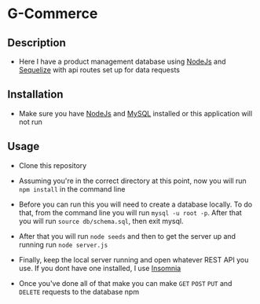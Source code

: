 # G-Commerce 

## Description

- Here I have a product management database using [NodeJs](https://nodejs.org/en/download/) and [Sequelize](https://sequelize.org/api/v6/class/src/sequelize.js~sequelize) with api routes set up for data requests

## Installation 

- Make sure you have [NodeJs](https://nodejs.org/en/download/) and [MySQL](https://dev.mysql.com/downloads/mysql/) installed or this application will not run

## Usage 

- Clone this repository

- Assuming you're in the correct directory at this point, now you will run `npm install` in the command line

- Before you can run this you will need to create a database locally. To do that, from the command line you will run `mysql -u root -p`. After that you will run `source db/schema.sql`, then exit mysql. 

- After that you will run `node seeds` and then to get the server up and running run `node server.js`

- Finally, keep the local server running and open whatever REST API you use. If you dont have one installed, I use [Insomnia](https://insomnia.rest/)

- Once you've done all of that make you can make `GET` `POST` `PUT` and `DELETE` requests to the database npm

